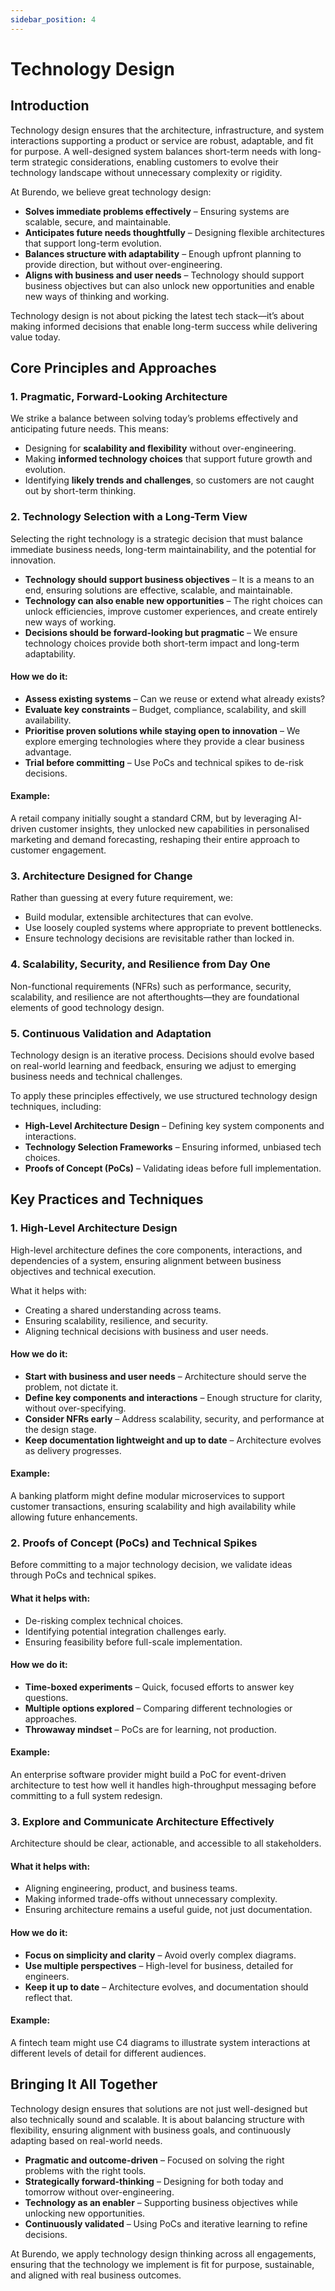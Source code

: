 ```yaml
---
sidebar_position: 4
---
```

# Technology Design
## Introduction
Technology design ensures that the architecture, infrastructure, and system interactions supporting a product or service are robust, adaptable, and fit for purpose. A well-designed system balances short-term needs with long-term strategic considerations, enabling customers to evolve their technology landscape without unnecessary complexity or rigidity.

At Burendo, we believe great technology design:

* **Solves immediate problems effectively** – Ensuring systems are scalable, secure, and maintainable.
* **Anticipates future needs thoughtfully** – Designing flexible architectures that support long-term evolution.
* **Balances structure with adaptability** – Enough upfront planning to provide direction, but without over-engineering.
* **Aligns with business and user needs** – Technology should support business objectives but can also unlock new opportunities and enable new ways of thinking and working.

Technology design is not about picking the latest tech stack—it’s about making informed decisions that enable long-term success while delivering value today.

## Core Principles and Approaches
### 1. Pragmatic, Forward-Looking Architecture
We strike a balance between solving today’s problems effectively and anticipating future needs. This means:

* Designing for **scalability and flexibility** without over-engineering.
* Making **informed technology choices** that support future growth and evolution.
* Identifying **likely trends and challenges**, so customers are not caught out by short-term thinking.

### 2. Technology Selection with a Long-Term View
Selecting the right technology is a strategic decision that must balance immediate business needs, long-term maintainability, and the potential for innovation.

* **Technology should support business objectives** – It is a means to an end, ensuring solutions are effective, scalable, and maintainable.
* **Technology can also enable new opportunities** – The right choices can unlock efficiencies, improve customer experiences, and create entirely new ways of working.
* **Decisions should be forward-looking but pragmatic** – We ensure technology choices provide both short-term impact and long-term adaptability.

#### How we do it:

* **Assess existing systems** – Can we reuse or extend what already exists?
* **Evaluate key constraints** – Budget, compliance, scalability, and skill availability.
* **Prioritise proven solutions while staying open to innovation** – We explore emerging technologies where they provide a clear business advantage.
* **Trial before committing** – Use PoCs and technical spikes to de-risk decisions.

#### Example:
A retail company initially sought a standard CRM, but by leveraging AI-driven customer insights, they unlocked new capabilities in personalised marketing and demand forecasting, reshaping their entire approach to customer engagement.

### 3. Architecture Designed for Change
Rather than guessing at every future requirement, we:

* Build modular, extensible architectures that can evolve.
* Use loosely coupled systems where appropriate to prevent bottlenecks.
* Ensure technology decisions are revisitable rather than locked in.

### 4. Scalability, Security, and Resilience from Day One
Non-functional requirements (NFRs) such as performance, security, scalability, and resilience are not afterthoughts—they are foundational elements of good technology design.

### 5. Continuous Validation and Adaptation
Technology design is an iterative process. Decisions should evolve based on real-world learning and feedback, ensuring we adjust to emerging business needs and technical challenges.

To apply these principles effectively, we use structured technology design techniques, including:

* **High-Level Architecture Design** – Defining key system components and interactions.
* **Technology Selection Frameworks** – Ensuring informed, unbiased tech choices.
* **Proofs of Concept (PoCs)** – Validating ideas before full implementation.

## Key Practices and Techniques

### 1. High-Level Architecture Design
High-level architecture defines the core components, interactions, and dependencies of a system, ensuring alignment between business objectives and technical execution.

What it helps with:

* Creating a shared understanding across teams.
* Ensuring scalability, resilience, and security.
* Aligning technical decisions with business and user needs.

#### How we do it:
* **Start with business and user needs** – Architecture should serve the problem, not dictate it.
* **Define key components and interactions** – Enough structure for clarity, without over-specifying.
* **Consider NFRs early** – Address scalability, security, and performance at the design stage.
* **Keep documentation lightweight and up to date** – Architecture evolves as delivery progresses.
#### Example:
A banking platform might define modular microservices to support customer transactions, ensuring scalability and high availability while allowing future enhancements.

### 2. Proofs of Concept (PoCs) and Technical Spikes
Before committing to a major technology decision, we validate ideas through PoCs and technical spikes.

#### What it helps with:
* De-risking complex technical choices.
* Identifying potential integration challenges early.
* Ensuring feasibility before full-scale implementation.

#### How we do it:
* **Time-boxed experiments** – Quick, focused efforts to answer key questions.
* **Multiple options explored** – Comparing different technologies or approaches.
* **Throwaway mindset** – PoCs are for learning, not production.

#### Example:
An enterprise software provider might build a PoC for event-driven architecture to test how well it handles high-throughput messaging before committing to a full system redesign.

### 3. Explore and Communicate Architecture Effectively
Architecture should be clear, actionable, and accessible to all stakeholders.

#### What it helps with:
* Aligning engineering, product, and business teams.
* Making informed trade-offs without unnecessary complexity.
* Ensuring architecture remains a useful guide, not just documentation.

#### How we do it:
* **Focus on simplicity and clarity** – Avoid overly complex diagrams.
* **Use multiple perspectives** – High-level for business, detailed for engineers.
* **Keep it up to date** – Architecture evolves, and documentation should reflect that.

#### Example:
A fintech team might use C4 diagrams to illustrate system interactions at different levels of detail for different audiences.

## Bringing It All Together
Technology design ensures that solutions are not just well-designed but also technically sound and scalable. It is about balancing structure with flexibility, ensuring alignment with business goals, and continuously adapting based on real-world needs.

* **Pragmatic and outcome-driven** – Focused on solving the right problems with the right tools.
* **Strategically forward-thinking** – Designing for both today and tomorrow without over-engineering.
* **Technology as an enabler** – Supporting business objectives while unlocking new opportunities.
* **Continuously validated** – Using PoCs and iterative learning to refine decisions.

At Burendo, we apply technology design thinking across all engagements, ensuring that the technology we implement is fit for purpose, sustainable, and aligned with real business outcomes.
